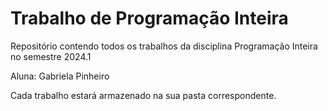 # Trabalho de Programação Inteira

Repositório contendo todos os trabalhos da disciplina Programação Inteira no semestre 2024.1

Aluna: Gabriela Pinheiro

Cada trabalho estará armazenado na sua pasta correspondente.
